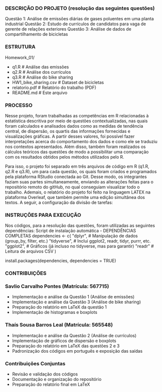 ### DESCRIÇÃO DO PROJETO (resolução das seguintes questões)
Questão 1: Análise de emissões diárias de gases poluentes em uma planta industrial
Questão 2: Estudo de currículos de candidatos para vaga de gerente de relações exteriores
Questão 3: Análise de dados de compartilhamento de bicicletas

### ESTRUTURA
Homework_01/
- q1.R                        # Análise das emissões
- q2.R                        # Análise dos currículos
- q3.R                        # Análise do bike sharing
- HW1_bike_sharing.csv        # Dataset de bicicletas
- relatorio.pdf               # Relatório do trabalho (PDF)
- README.md                   # Este arquivo
### PROCESSO
Nesse projeto, foram trabalhadas as competências em R relacionadas à estatística descritiva por meio de questões contextualizadas, nas quais foram calculados e analisados dados como as medidas de tendência central, de dispersão, os quartis das informações fornecidas e visualizações gráficas. A partir desses valores, foi possível fazer interpretações acerca do comportamento dos dados e como ele se traduziu nos contextos apresentados. Além disso, também foram realizados os cálculos teóricos das questões de modo a possibilitar uma comparação com os resultados obtidos pelos métodos utilizados pelo R.

Para isso, o projeto foi separado em três arquivos de código em R (q1.R, q2.R e q3.R), um para cada questão, os quais foram criados e programados pela plataforma RStudio conectada ao Git. Desse modo, os integrantes faziam suas partes simultaneamente, enviando as alterações feitas para o repositório remoto do gitHub, no qual conseguiam visualizar todo o trabalho.  Ademais, o relatório do projeto foi feito na linguagem LATEX na plataforma Overleaf, que também permite uma edição simultânea dos textos. A seguir, a configuração da divisão de tarefas:

### INSTRUÇÕES PARA EXECUÇÃO
Nos códigos, para a resolução das questões, foram utilizadas as seguintes dependências:
 Script de instalação automática - DEPENDÊNCIAS COMPLETAS
dependencies <- c(
  "dplyr",      # Manipulação de dados (group_by, filter, etc.)
  "tidyverse",  # Inclui ggplot2, readr, tidyr, purrr, etc.
  "ggplot2",    # Gráficos (já incluso no tidyverse, mas para garantir)
  "readr"       # Leitura de arquivos CSV
)

install.packages(dependencies, dependencies = TRUE)

### CONTRIBUIÇÕES
### Savlio Carvalho Pontes (Matrícula: 567715)
- Implementação e análise da Questão 1 (Análise de emissões)
- Implementação e análise da Questão 3 (Análise de bike sharing)
- Preparação do relatório em LaTeX da questão 1
- Implementação de histogramas e boxplots

### Thaís Sousa Barros Leal (Matrícula: 565548)
- Implementação e análise da Questão 2 (Análise de currículos)
- Implementação de gráficos de dispersão e boxplots
- Preparação do relatório em LaTeX das questões 2 e 3
- Padronização dos códigos em português e exposição das saídas

### Contribuições Conjuntas
- Revisão e validação dos códigos
- Documentação e organização do repositório
- Preparação do relatório final em LaTeX


